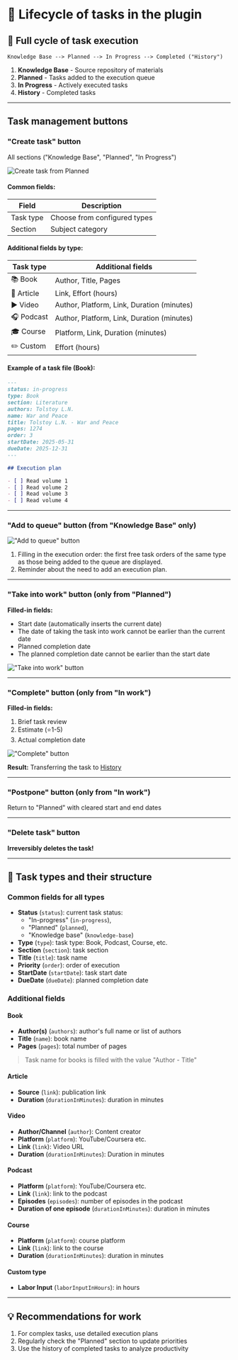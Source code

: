 # 📌 Lifecycle of tasks in the plugin

## 🔄 Full cycle of task execution

```
Knowledge Base --> Planned --> In Progress --> Completed ("History")
```

1. **Knowledge Base** - Source repository of materials
2. **Planned** - Tasks added to the execution queue
3. **In Progress** - Actively executed tasks
4. **History** - Completed tasks

---

## Task management buttons

### "Create task" button

All sections ("Knowledge Base", "Planned", "In Progress")

![Create task from Planned](images/createTaskKnowledgeBase.png)

#### Common fields:

| Field     | Description                  |
|-----------|------------------------------|
| Task type | Choose from configured types |
| Section   | Subject category             |

#### Additional fields by type:

| Task type  | Additional fields                          |
|------------|--------------------------------------------|
| 📚 Book    | Author, Title, Pages                       |
| 📄 Article | Link, Effort (hours)                       |
| ▶ Video    | Author, Platform, Link, Duration (minutes) |
| 🎧 Podcast | Author, Platform, Link, Duration (minutes) |
| 🎓 Course  | Platform, Link, Duration (minutes)         |
| ✏️ Custom  | Effort (hours)                             |

#### Example of a task file (Book):

````markdown
---
status: in-progress
type: Book
section: Literature
authors: Tolstoy L.N.
name: War and Peace
title: Tolstoy L.N. - War and Peace
pages: 1274
order: 3
startDate: 2025-05-31
dueDate: 2025-12-31
---

## Execution plan

- [ ] Read volume 1
- [ ] Read volume 2
- [ ] Read volume 3
- [ ] Read volume 4
````

---

### "Add to queue" button (from "Knowledge Base" only)

!["Add to queue" button](images/planTask.png)

1. Filling in the execution order: the first free task orders of the same type as those being added to the queue are displayed.
2. Reminder about the need to add an execution plan.

---

### "Take into work" button (only from "Planned")

**Filled-in fields:**

- Start date (automatically inserts the current date)
- The date of taking the task into work cannot be earlier than the current date
- Planned completion date
- The planned completion date cannot be earlier than the start date

!["Take into work" button](images/workTask.png)

---

### "Complete" button (only from "In work")

**Filled-in fields:**

1. Brief task review
2. Estimate (⭐️1-5)
3. Actual completion date

!["Complete" button](images/completedTask.png)

**Result:** Transferring the task to [History](history.md)

---

### "Postpone" button (only from "In work")

Return to "Planned" with cleared start and end dates

---

### "Delete task" button

**Irreversibly deletes the task!**

---

## 📂 Task types and their structure

### Common fields for all types

- **Status** (`status`): current task status:
    - "In-progress" (`in-progress`),
    - "Planned" (`planned`),
    - "Knowledge base" (`knowledge-base`)
- **Type** (`type`): task type: Book, Podcast, Course, etc.
- **Section** (`section`): task section
- **Title** (`title`): task name
- **Priority** (`order`): order of execution
- **StartDate** (`startDate`): task start date
- **DueDate** (`dueDate`): planned completion date

### Additional fields

#### Book

- **Author(s)** (`authors`): author's full name or list of authors
- **Title** (`name`): book name
- **Pages** (`pages`): total number of pages

> Task name for books is filled with the value "Author - Title"

#### Article

- **Source** (`link`): publication link
- **Duration** (`durationInMinutes`): duration in minutes

#### Video

- **Author/Channel** (`author`): Content creator
- **Platform** (`platform`): YouTube/Coursera etc.
- **Link** (`link`): Video URL
- **Duration** (`durationInMinutes`): Duration in minutes

#### Podcast

- **Platform** (`platform`): YouTube/Coursera etc.
- **Link** (`link`): link to the podcast
- **Episodes** (`episodes`): number of episodes in the podcast
- **Duration of one episode** (`durationInMinutes`): duration in minutes

#### Course

- **Platform** (`platform`): course platform
- **Link** (`link`): link to the course
- **Duration** (`durationInMinutes`): duration in minutes

#### Custom type

- **Labor Input** (`laborInputInHours`): in hours

---

## 💡 Recommendations for work

1. For complex tasks, use detailed execution plans
2. Regularly check the "Planned" section to update priorities
3. Use the history of completed tasks to analyze productivity
